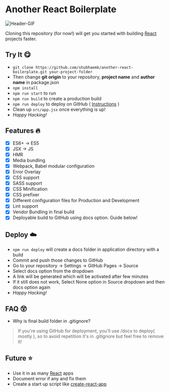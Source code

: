 # Another React Boilerplate
![Header-GIF](https://media.giphy.com/media/l0HlQ7LRalQqdWfao/giphy.gif)

Cloning this repository (for now!) will get you started with building [React](https://reactjs.org/) projects faster.

## Try It :yum:

* ```git clone https://github.com/shubhaemk/another-react-boilerplate.git your-project-folder```
* Then change **git origin** to your repository, **project name** and **author name** in package.json
* ```npm install```
* ```npm run start``` to run
* ```npm run build``` to create a production build
* ```npm run deploy``` to deploy on GitHub ( [Instructions](https://github.com/shubhaemk/another-react-boilerplate#deploy) )
* Clean up ```src/app.jsx``` once everything is up!
* _Happy Hacking!_

## Features :fire:

- [x] ES6+ -> ES5
- [x] JSX -> JS
- [x] HMR
- [x] Media bundling
- [x] Webpack, Babel modular configuration
- [x] Error Overlay
- [x] CSS support
- [x] SASS support
- [x] CSS Minification
- [x] CSS prefixer
- [x] Different configuration files for Production and Development
- [x] Lint support
- [x] Vendor Bundling in final build
- [x] Deployable build to GitHub using docs option. Guide below!

## Deploy :cloud: 

* ```npm run deploy``` will create a docs folder in application directory with a build
* Commit and push those changes to GitHub
* Go to your repository -> Settings -> GitHub Pages -> Source
* Select docs option from the dropdown
* A link will be generated which will be activated after few minutes
* If it still does not work, Select None option in Source dropdown and then docs option again
* _Happy Hacking!_

## FAQ :astonished:

* Why is final build folder in .gitignore?
> If you're using GitHub for deployment, you'll use /docs to deploy( mostly ), so to avoid repetition it's in .gitignore but feel free to remove it!

## Future :star:

* Use it in as many [React](https://reactjs.org/) apps
* Document error if any and fix them
* Create a start up script like [create-react-app](https://reactjs.org/docs/create-a-new-react-app.html)

